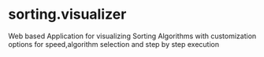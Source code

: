 # sorting.visualizer
Web based Application for visualizing Sorting Algorithms with customization options for speed,algorithm selection and step by step execution
